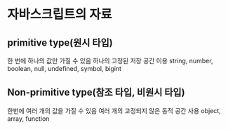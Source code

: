 # 자바스크립트의 자료

## primitive type(원시 타입)
한 번에 하나의 값만 가질 수 있음
하나의 고정된 저장 공간 이용
string, number, boolean, null, undefined, symbol, bigint

## Non-primitive type(참조 타입, 비원시 타입)
한번에 여러 개의 값을 가질 수 있음
여러 개의 고정되지 않은 동적 공간 사용
object, array, function